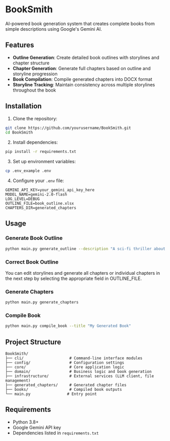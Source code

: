 # BookSmith

AI-powered book generation system that creates complete books from simple descriptions using Google's Gemini AI.

## Features

- **Outline Generation**: Create detailed book outlines with storylines and chapter structure
- **Chapter Generation**: Generate full chapters based on outline and storyline progression
- **Book Compilation**: Compile generated chapters into DOCX format
- **Storyline Tracking**: Maintain consistency across multiple storylines throughout the book

## Installation

1. Clone the repository:
```bash
git clone https://github.com/yourusername/BookSmith.git
cd BookSmith
```

2. Install dependencies:
```bash
pip install -r requirements.txt
```

3. Set up environment variables:
```bash
cp .env_example .env
```

4. Configure your `.env` file:
```env
GEMINI_API_KEY=your_gemini_api_key_here
MODEL_NAME=gemini-2.0-flash
LOG_LEVEL=DEBUG
OUTLINE_FILE=book_outline.xlsx
CHAPTERS_DIR=generated_chapters
```

## Usage

### Generate Book Outline
```bash
python main.py generate_outline --description "A sci-fi thriller about AI consciousness"
```

### Correct Book Outline
You can edit storylines and generate all chapters or individual chapters in the next step by selecting the appropriate field in OUTLINE_FILE.

### Generate Chapters
```bash
python main.py generate_chapters
```

### Compile Book
```bash
python main.py compile_book --title "My Generated Book"
```

## Project Structure

```
BookSmith/
├── cli/                    # Command-line interface modules
├── config/                 # Configuration settings
├── core/                   # Core application logic
├── domain/                 # Business logic and book generation
├── infrastructure/         # External services (LLM client, file management)
├── generated_chapters/     # Generated chapter files
├── books/                  # Compiled book outputs
└── main.py                # Entry point
```

## Requirements

- Python 3.8+
- Google Gemini API key
- Dependencies listed in `requirements.txt`

